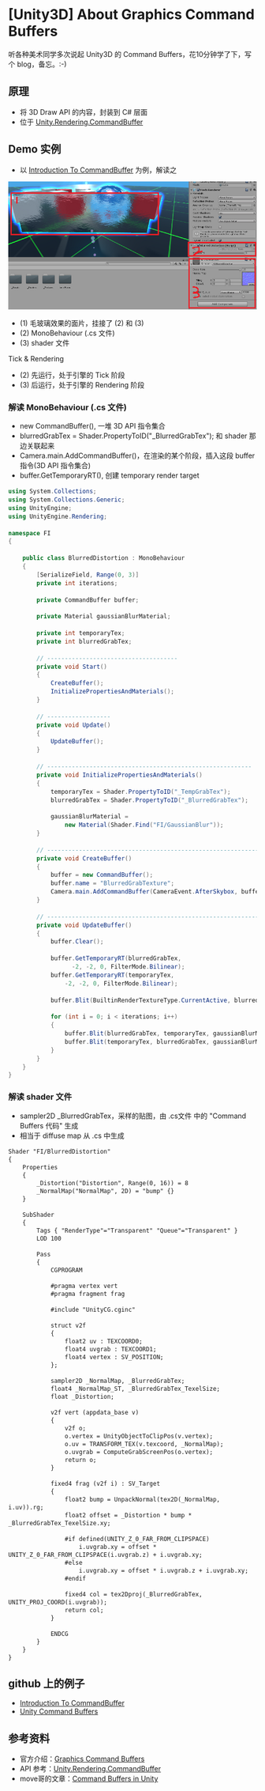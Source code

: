 # [Unity3D] About Graphics Command Buffers

听各种美术同学多次说起 Unity3D 的 Command Buffers，花10分钟学了下，写个 blog，备忘。:-)


## 原理

 * 将 3D Draw API 的内容，封装到 C# 层面
 * 位于 [Unity.Rendering.CommandBuffer][2]


## Demo 实例

 * 以 [Introduction To CommandBuffer][3] 为例，解读之

![](images/2019_04_21_about_command_buffers/demo-layout.png)

 * (1) 毛玻璃效果的面片，挂接了 (2) 和 (3)
 * (2) MonoBehaviour (.cs 文件)
 * (3) shader 文件

Tick & Rendering

 * (2) 先运行，处于引擎的 Tick 阶段
 * (3) 后运行，处于引擎的 Rendering 阶段


### 解读 MonoBehaviour (.cs 文件)

 * new CommandBuffer(), 一堆 3D API 指令集合
 * blurredGrabTex = Shader.PropertyToID("_BlurredGrabTex"); 和 shader 那边关联起来
 * Camera.main.AddCommandBuffer()，在渲染的某个阶段，插入这段 buffer 指令(3D API 指令集合)
 * buffer.GetTemporaryRT(), 创建 temporary render target

```C#
using System.Collections;
using System.Collections.Generic;
using UnityEngine;
using UnityEngine.Rendering;

namespace FI
{

    public class BlurredDistortion : MonoBehaviour
    {
        [SerializeField, Range(0, 3)]
        private int iterations;

        private CommandBuffer buffer;

        private Material gaussianBlurMaterial;

        private int temporaryTex;
        private int blurredGrabTex;

        // -------------------------------------
        private void Start()
        {
            CreateBuffer();
            InitializePropertiesAndMaterials();
        }

        // ------------------
        private void Update()
        {
            UpdateBuffer();
        }

        // ----------------------------------------------------------
        private void InitializePropertiesAndMaterials()
        {
            temporaryTex = Shader.PropertyToID("_TempGrabTex");
            blurredGrabTex = Shader.PropertyToID("_BlurredGrabTex");

            gaussianBlurMaterial =
                new Material(Shader.Find("FI/GaussianBlur"));
        }

        // ---------------------------------------------------------------
        private void CreateBuffer()
        {
            buffer = new CommandBuffer();
            buffer.name = "BlurredGrabTexture";
            Camera.main.AddCommandBuffer(CameraEvent.AfterSkybox, buffer);
        }

        // --------------------------------------------------------------------------
        private void UpdateBuffer()
        {
            buffer.Clear();

            buffer.GetTemporaryRT(blurredGrabTex,
                  -2, -2, 0, FilterMode.Bilinear);
            buffer.GetTemporaryRT(temporaryTex,
                -2, -2, 0, FilterMode.Bilinear);

            buffer.Blit(BuiltinRenderTextureType.CurrentActive, blurredGrabTex);

            for (int i = 0; i < iterations; i++)
            {
                buffer.Blit(blurredGrabTex, temporaryTex, gaussianBlurMaterial, 0);
                buffer.Blit(temporaryTex, blurredGrabTex, gaussianBlurMaterial, 1);
            }
        }
    }
}
```


### 解读 shader 文件

 * sampler2D _BlurredGrabTex，采样的贴图，由 .cs文件 中的 "Command Buffers 代码" 生成
 * 相当于 diffuse map 从 .cs 中生成

```Cg
Shader "FI/BlurredDistortion"
{
	Properties
	{
		_Distortion("Distortion", Range(0, 16)) = 8
		_NormalMap("NormalMap", 2D) = "bump" {}
	}

	SubShader
	{
		Tags { "RenderType"="Transparent" "Queue"="Transparent" }
		LOD 100

		Pass
		{
			CGPROGRAM

			#pragma vertex vert
			#pragma fragment frag
			
			#include "UnityCG.cginc"

			struct v2f
			{
				float2 uv : TEXCOORD0;
				float4 uvgrab : TEXCOORD1;
				float4 vertex : SV_POSITION;
			};

			sampler2D _NormalMap, _BlurredGrabTex;
			float4 _NormalMap_ST, _BlurredGrabTex_TexelSize;
			float _Distortion;

			v2f vert (appdata_base v)
			{
				v2f o;
				o.vertex = UnityObjectToClipPos(v.vertex);
				o.uv = TRANSFORM_TEX(v.texcoord, _NormalMap);
				o.uvgrab = ComputeGrabScreenPos(o.vertex);
				return o;
			}
			
			fixed4 frag (v2f i) : SV_Target
			{
				float2 bump = UnpackNormal(tex2D(_NormalMap, i.uv)).rg;
				float2 offset = _Distortion * bump * _BlurredGrabTex_TexelSize.xy;

				#if defined(UNITY_Z_0_FAR_FROM_CLIPSPACE)
					i.uvgrab.xy = offset * UNITY_Z_0_FAR_FROM_CLIPSPACE(i.uvgrab.z) + i.uvgrab.xy;
				#else
					i.uvgrab.xy = offset * i.uvgrab.z + i.uvgrab.xy;
				#endif

				fixed4 col = tex2Dproj(_BlurredGrabTex, UNITY_PROJ_COORD(i.uvgrab));
				return col;
			}

			ENDCG
		}
	}
}
```


## github 上的例子

 * [Introduction To CommandBuffer][3]
 * [Unity Command Buffers][4]


## 参考资料

 * 官方介绍：[Graphics Command Buffers][1]
 * API 参考：[Unity.Rendering.CommandBuffer][2]
 * move哥的文章：[Command Buffers in Unity][5]


[1]:https://docs.unity3d.com/Manual/GraphicsCommandBuffers.html
[2]:https://docs.unity3d.com/ScriptReference/Rendering.CommandBuffer.html
[3]:https://github.com/faiguago/Introduction-To-CommandBuffer
[4]:https://github.com/colourmath/UnityCommandBuffers
[5]:https://mp.weixin.qq.com/s?__biz=MzUzMTI4NTA1Mw==&mid=2247484033&idx=1&sn=0beef47d2cf4c5def7c1fb121cefbeb3&chksm=fa4597d3cd321ec519418b3c6f8b4d4ff155f08de2fda253ffb3ae1afcb9d957562395991643&mpshare=1&scene=1&srcid=0421kZn7oEOMH4sPbbsUZAeJ&key=e0570729d1f6881061b626c5bf78a3f2ad5973f6b3971000665ab0230759c91cd37e0d66e11a0b3d08fbd0206ba841d9cc5564ae654fa6b58e1513cabfe5ea44a0e321cd42001fafecb75f7c508d5614&ascene=1&uin=MTgzNzQ3MDAw&devicetype=Windows+10&version=62060739&lang=zh_CN&pass_ticket=D0Mlpy00B7wI4ZIYAHt0p66oSi%2BIicrwpDtLJj0frf4%3D
